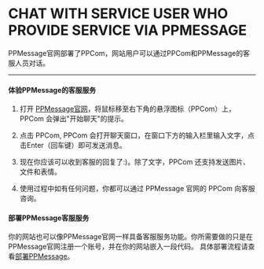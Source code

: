 # CHAT WITH SERVICE USER WHO PROVIDE SERVICE VIA PPMESSAGE

PPMessage官网部署了PPCom，网站用户可以通过PPCom和PPMessage的客服人员对话。

-------

#### 体验PPMessage的客服服务

1. 打开 [PPMessage官网](https://ppmessage.com)，将鼠标移至右下角的悬浮图标（PPCom）上， PPCom 会弹出"开始聊天"的提示。

2. 点击 PPCom, PPCom 会打开聊天窗口，在窗口下方的输入栏里输入文字，点击Enter（回车键）即可发送消息。

3. 现在你应该可以收到客服的回复了:)。除了文字，PPCom 还支持发送图片、文件和表情。

4. 使用过程中如有任何问题，你都可以通过 PPMessage 官网的 PPCom 向客服咨询。


#### 部署PPMessage客服服务

你的网站也可以像PPMessage官网一样具备客服服务功能。你所需要做的只是在PPMessage官网注册一个账号，并在你的网站嵌入一段代码。
具体部署流程请查看[部署PPMessage](../part2/README.md)。
